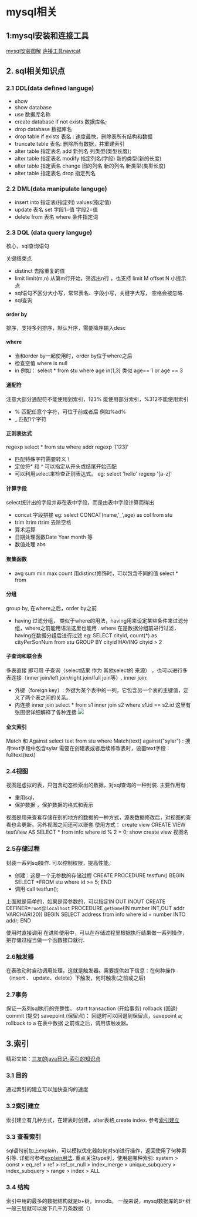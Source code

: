# mysql相关

## 1:mysql安装和连接工具
[mysql安装图解](https://blog.csdn.net/m0_49284219/article/details/121972531)
[连接工具navicat](https://www.downkuai.com/soft/161548.html)

## 2. sql相关知识点
### 2.1 DDL(data defined languge)
* show
* show database
* use 数据库名称
* create database  if not exists 数据库名;
* drop database 数据库名
* drop table if exists 表名 : 速度最快，删除表所有结构和数据
* truncate table 表名: 删除所有数据，并重建索引 
* alter  table  指定表名 add 新列名 列类型(类型长度); 
* alter table  指定表名  modify  指定列名(字段)  新的类型(新的长度)
* alter  table 指定表名  change  旧的列名  新的列名  新类型(类型长度)
* alter  table  指定表名  drop  指定列名

### 2.2 DML(data manipulate languge)
* insert into 指定表(指定列) values(指定值)
* update 表名 set 字段1=值 字段2=值
* delete from 表名 where 条件指定词

### 2.3 DQL (data query languge)
核心，sql查询语句

关键结束点
* distinct
    去除重复的值
* limit
    limit(m,n) 从第m行开始，筛选出n行 ，也支持 limit M offset N
    小提示点
* sql语句不区分大小写，常常表名、字段小写，关键字大写， 空格会被忽略.
* sql查询
#### order by
排序，支持多列排序，默认升序，需要降序输入desc

#### where
*  当和order by一起使用时，order by位于where之后
*  检查空值 where is null
* in 例如： select * from stu where age in(1,3) 类似 age== 1 or age == 3
#### 通配符
注意大部分通配符不能使用到索引，123% 能使用部分索引，%312不能使用索引
* % 匹配任意个字符，可位于前或者后 例如%ad%
* _ 匹配1个字符
#### 正则表达式
regexp
select * from stu where addr regexp '[123]'

* 匹配特殊字符需要转义 \\
* 定位符* 和 ^ 可以指定从开头或结尾开始匹配
* 可以利用select来检查正则表达式。 eg: select 'hello' regexp '[a-z]'
#### 计算字段
select统计出的字段并非在表中字段，而是由表中字段计算而得出
* concat 字段拼接
   eg: select CONCAT(name,'_',age) as col from stu
* trim ltrim rtrim 去除空格
*  算术运算 
* 日期处理函数Date  Year month 等
* 数值处理 abs

#### 聚集函数
* avg sum min max count  用distinct修饰时，可以包含不同的值
    select * from
    
#### 分组
group by, 在where之后，order by之前 

* having 过滤分组， 类似于where的用法，having用来设定某些条件来过滤分组，where之前能用语法这里也能用 . where 在是数据分组前进行过滤，having在数据分组后进行过滤
    eg: SELECT cityid, count(*) as cityPerSonNum  from stu GROUP BY cityid HAVING cityid > 2
    

#### 子查询和联合表
多表直接 即可用 子查询（select结果 作为 其他select的 来源） ，也可以进行多表连接（inner join/left join/right join/full join等）.
inner join:

* 外键（foreign key）: 外键为某个表中的一列，它包含另一个表的主键值，定义了两个表之间的关系。
* 内连接  inner join
        select * from s1 inner join s2 where s1.id == s2.id
这里有张图很详细解释了各种连接
![](https://cdn.jsdelivr.net/gh/SylarHub/imageHost@master/img202306181856994.png)

####     全文索引
Match 和 Against
select text from stu where Match(text) against("sylar") : 搜寻text字段中包含sylar
需要在创建表或者后续修改表时，设置text字段： fulltext(text)

### 2.4视图
视图是虚拟的表，只包含动态检索出的数据，对sql查询的一种封装. 主要作用有
* 重用sql，
*  保护数据 ，保护数据的格式和表示

视图是用来查看存储在别的地方的数据的一种方式，源表数据修改后，对视图的查看也会更新。另外视图之间还可以嵌套
使用方式：
create view 
    CREATE VIEW testView AS
    SELECT * from info where id % 2 = 0;
show create view 视图名

### 2.5存储过程
封装一系列sql操作. 可以控制权限，提高性能。

* 创建：这是一个无参数的存储过程
CREATE  PROCEDURE testfun()
BEGIN
	SELECT *FROM stu where id >= 5;
END
* 调用
call testfun();

上面就是简单的，如果是带参数的，可以指定IN OUT INOUT
CREATE DEFINER=`root`@`localhost` PROCEDURE `getName`(IN number INT,OUT addr VARCHAR(20))
BEGIN
	SELECT address from info where id = number INTO addr;
END

使用时直接调用
在进阶使用中，可以在存储过程里根据执行结果做一系列操作，把存储过程当做一个函数接口就行.
### 2.6触发器
在表改动时自动调用处理，这就是触发器。需要提供如下信息：在何种操作（insert 、 update、delete）下触发，何时触发(之前或之后)
### 2.7事务
保证一系列sql执行的完整性。
start transaction   (开始事务)
rollback (回退)
commit (提交)
savepoint (保留点)： 回退时可以回退到保留点，savepoint a;  rollback to a
在表中数据 之前或之后，调用该触发器。

## 3.索引
精彩文摘：[三友的java日记-索引的知识点](https://mp.weixin.qq.com/s/yibYJ9CQwiiVygu6vCZTFQ)
### 3.1 目的
通过索引的建立可以加快查询的速度

### 3.2索引建立
索引建立有几种方式，在建表时创建，alter表格,create index.
参考[索引建立](https://blog.csdn.net/weixin_46972127/article/details/127081023)

### 3.3 查看索引
sql语句前加上explain，可以模拟优化器如何对sql进行操作，返回使用了何种索引等. 详细可参考[explain用法](https://mp.weixin.qq.com/s/PrXZrZkOZDqp1BZCHviTsg).
重点关注type列，使用是哪种索引: system > const > eq_ref > ref > ref_or_null > index_merge > unique_subquery > index_subquery > range > index > ALL

### 3.4 结构
索引中用的最多的数据结构就是b+树，innodb。
一般来说，mysql数据库的B+树一般三层就可以放下几千万条数据（）